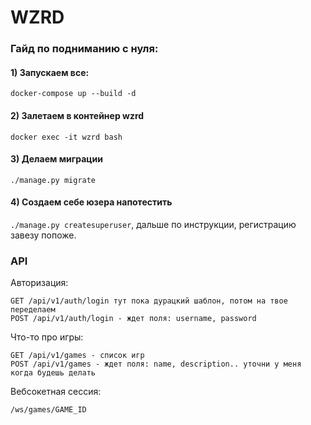 # WZRD
### Гайд по подниманию с нуля:

#### 1) Запускаем все:
```docker-compose up --build -d```

#### 2) Залетаем в контейнер wzrd
```docker exec -it wzrd bash```

#### 3) Делаем миграции
```./manage.py migrate```

#### 4) Создаем себе юзера напотестить
```./manage.py createsuperuser```, дальше по инструкции, регистрацию завезу попоже.

### API
Авторизация:
```
GET /api/v1/auth/login тут пока дурацкий шаблон, потом на твое переделаем
POST /api/v1/auth/login - ждет поля: username, password
```
Что-то про игры:
```
GET /api/v1/games - список игр
POST /api/v1/games - ждет поля: name, description.. уточни у меня когда будешь делать
```
Вебсокетная сессия:
```
/ws/games/GAME_ID
```
